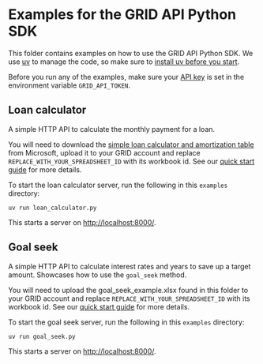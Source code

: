 # Examples for the GRID API Python SDK

This folder contains examples on how to use the GRID API Python SDK. We use [uv](https://docs.astral.sh/uv) to manage the code, so make sure to [install uv before you start](https://docs.astral.sh/uv/getting-started/installation/).

Before you run any of the examples, make sure your [API key](https://app.grid.is/account/api-key) is set in the environment variable `GRID_API_TOKEN`.

## Loan calculator

A simple HTTP API to calculate the monthly payment for a loan.

You will need to download the [simple loan calculator and amortization table](https://create.microsoft.com/en-us/template/simple-loan-calculator-and-amortization-table-923c86b5-63f8-42d1-99cb-c6ae4f4b679e) from Microsoft,
upload it to your GRID account and replace `REPLACE_WITH_YOUR_SPREADSHEET_ID` with its workbook id. See our [quick start guide](https://docs.grid.is/api-reference/getting-started) for more details.

To start the loan calculator server, run the following in this `examples` directory:

```term
uv run loan_calculator.py
```

This starts a server on <http://localhost:8000/>.


## Goal seek

A simple HTTP API to calculate interest rates and years to save up a target amount. Showcases how to use the `goal_seek` method.

You will need to upload the goal_seek_example.xlsx found in this folder to your GRID account and replace `REPLACE_WITH_YOUR_SPREADSHEET_ID` with its workbook id. 
See our [quick start guide](https://docs.grid.is/api-reference/getting-started) for more details.

To start the goal seek server, run the following in this `examples` directory:

```term
uv run goal_seek.py
```

This starts a server on <http://localhost:8000/>.
